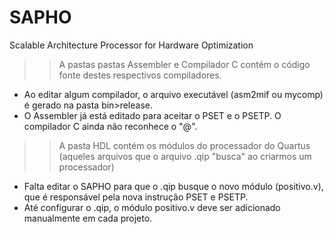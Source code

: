 # SAPHO
Scalable Architecture Processor for Hardware Optimization

>> A pastas pastas Assembler e Compilador C contém o código fonte destes respectivos compiladores.
- Ao editar algum compilador, o arquivo executável (asm2mif ou mycomp) é gerado na pasta bin>release.
- O Assembler já está editado para aceitar o PSET e o PSETP. O compilador C ainda não reconhece o "@".

>> A pasta HDL contém os módulos do processador do Quartus (aqueles arquivos que o arquivo .qip "busca" ao criarmos um processador)
- Falta editar o SAPHO para que o .qip busque o novo módulo (positivo.v), que é responsável pela nova instrução PSET e PSETP.
- Até configurar o .qip, o módulo positivo.v deve ser adicionado manualmente em cada projeto.
